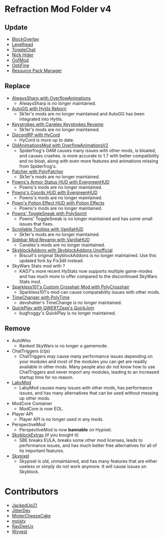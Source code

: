 # Refraction Mod Folder v4

## Update

* [BlockOverlay](https://github.com/SkyblockClient/SkyblockClient-REPO/raw/refs/heads/main/files/mods/Block_Overlay_4.0.3.jar)
* [Levelhead](https://sk1er.club/mods/level_head)
* [ToggleChat](https://github.com/boomboompower/ToggleChat/releases/latest)
* [Nick Hider](https://sk1er.club/mods/nick_hider)
* [OofMod](https://github.com/Deftu/OofMod/releases/latest)
* [OptiFine](https://optifine.net/download?f=preview_OptiFine_1.8.9_HD_U_M5.jar)
* [Resource Pack Manager](https://skyclient-files.pages.dev/Resource_Pack_Manager_1.2.jar)

## Replace

* [AlwaysSharp with OverflowAnimations](https://modrinth.com/mod/overflowanimations)
    * AlwaysSharp is no longer maintained.
* [AutoGG with Hytils Reborn](https://modrinth.com/mod/hytils)
    * Sk1er's mods are no longer maintained and AutoGG has been integrated into Hytils.
* [Keystrokes with Canelex Keystrokes Revamp](https://modrinth.com/mod/keystrokes)
    * Sk1er's mods are no longer maintained.
* [DiscordRP with HyCord](https://github.com/DeDiamondPro/HyCord/releases/latest)
    * HyCord is more up to date.
* [OldAnimationsMod with OverflowAnimationsV2](https://github.com/Polyfrost/OverflowAnimationsV2/releases/latest)
    * Spiderfrog's OAM causes many issues with other mods, is bloated, and causes crashes. is more accurate to 1.7 with better compatibility and no bloat, along with even more features and animations missing from Spiderfrog's.
* [Patcher with PolyPatcher](https://modrinth.com/mod/patcher)
    * Sk1er's mods are no longer maintained.
* [Powns's Armor Status HUD with EvergreenHUD](https://modrinth.com/mod/evergreenhud)
    * Powns's mods are no longer maintained.
* [Powns's Coords HUD with EvergreenHUD](https://modrinth.com/mod/evergreenhud)
    * Powns's mods are no longer maintained.
* [Pown's Potion Effect HUD with Potion Effects](https://github.com/Tellinq/Potion-Effects/releases/latest)
    * Powns's mods are no longer maintained.
* [Powns' ToggleSneak with PolySprint](https://modrinth.com/mod/polysprint)
    * Powns' ToggleSneak is no longer maintained and has some small issues that fixes.
* [Scrollable Tooltips with VanillaHUD](https://github.com/mod/vanillahud)
    * Sk1er's mods are no longer maintained.
* [Sidebar Mod Revamp with VanillaHUD](https://github.com/mod/vanillahud)
    * Canelex's mods are no longer maintained.
* [SkyblockAddons with SkyblockAddons Unofficial](https://modrinth.com/mod/skyblockaddons-unofficial)
    * Biscuit's original SkyblockAddons is no longer maintained. Use this updated fork by Fix3dll instead.
* SkyWars Stats mod with ?
    * KAD7's more recent HyStats now supports multiple game-modes and has much more to offer compared to the discontinued SkyWars Stats mod.
* [Sparkless101's Custom Crosshair Mod with PolyCrosshair](https://modrinth.com/mod/polycrosshair)
    * Sparkless101's mod can cause compatability issues with other mods.
* [TimeChanger with PolyTime](https://modrinth.com/mod/polytime)
    * devshatter's TimeChange is no longer maintained.
* [QuickPlay with QWERTZexe's QuickJoin](https://modrinth.com/mod/quickjoin)
    * bugfroggy's QuickPlay is no longer maintained.

## Remove

* AutoWho
    * Ranked SkyWars is no longer a gamemode.
* ChatTriggers (ctjs)
    * ChatTriggers may cause many performance issues depending on your modules and most of the modules you can get are readily available in other mods. Many people also do not know how to use ChatTriggers and never import any modules, leading to an increased startup time for no reason.
* [LabyMod](https://alternatives.microcontrollers.dev/1.8.9/labymod)
    * LabyMod causes many issues with other mods, has performance issues, and has many alternatives that can be used without messing up other mods.
* ModCore Container
    * ModCore is now EOL.
* Player API
    * Player API is no longer used in any mods.
* PerspectiveMod
    * PerspectiveMod is now **bannable** on Hypixel.
* [SkyblockExtras](https://alternatives.microcontrollers.dev/1.8.9/skyblockextras) (if you bought it)
    * SBE breaks EULA, breaks some other mod licenses, leads to performance issues, and has much better free alternatives for all of its important features.
* [Skypixel](https://alternatives.microcontrollers.dev/1.8.9/skypixel)
    * Skypixel is old, unmaintained, and has many features that are either useless or simply do not work anymore. It will cause issues on Skyblock.

# Contributors

* [JackedUp21](https://github.com/JackedUp21)
* [JitterDev](https://github.com/JitterDev)
* [MisterCheezeCake](https://github.com/MisterCheezeCake)
* [moisty](https://github.com/Mqisty)
* [RayDeeUx](https://github.com/RayDeeUx)
* [Wyvest](https://github.com/wyvest)